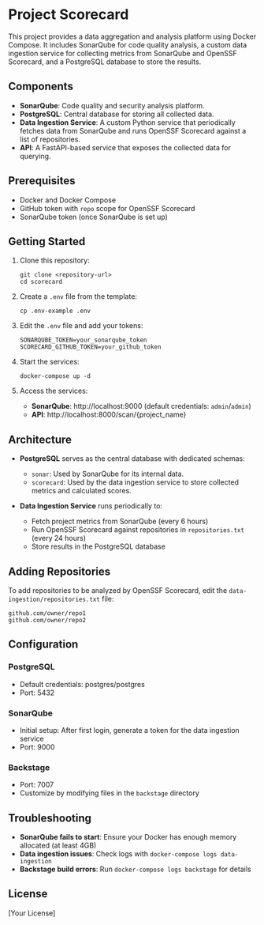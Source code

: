 # Project Scorecard

This project provides a data aggregation and analysis platform using Docker Compose. It includes SonarQube for code quality analysis, a custom data ingestion service for collecting metrics from SonarQube and OpenSSF Scorecard, and a PostgreSQL database to store the results.

## Components

- **SonarQube**: Code quality and security analysis platform.
- **PostgreSQL**: Central database for storing all collected data.
- **Data Ingestion Service**: A custom Python service that periodically fetches data from SonarQube and runs OpenSSF Scorecard against a list of repositories.
- **API**: A FastAPI-based service that exposes the collected data for querying.

## Prerequisites

- Docker and Docker Compose
- GitHub token with `repo` scope for OpenSSF Scorecard
- SonarQube token (once SonarQube is set up)

## Getting Started

1. Clone this repository:
   ```
   git clone <repository-url>
   cd scorecard
   ```

2. Create a `.env` file from the template:
   ```
   cp .env-example .env
   ```

3. Edit the `.env` file and add your tokens:
   ```
   SONARQUBE_TOKEN=your_sonarqube_token
   SCORECARD_GITHUB_TOKEN=your_github_token
   ```

4. Start the services:
   ```
   docker-compose up -d
   ```

5. Access the services:
   - **SonarQube**: http://localhost:9000 (default credentials: `admin`/`admin`)
   - **API**: http://localhost:8000/scan/{project_name}

## Architecture

- **PostgreSQL** serves as the central database with dedicated schemas:
  - `sonar`: Used by SonarQube for its internal data.
  - `scorecard`: Used by the data ingestion service to store collected metrics and calculated scores.

- **Data Ingestion Service** runs periodically to:
  - Fetch project metrics from SonarQube (every 6 hours)
  - Run OpenSSF Scorecard against repositories in `repositories.txt` (every 24 hours)
  - Store results in the PostgreSQL database

## Adding Repositories

To add repositories to be analyzed by OpenSSF Scorecard, edit the `data-ingestion/repositories.txt` file:

```
github.com/owner/repo1
github.com/owner/repo2
```

## Configuration

### PostgreSQL
- Default credentials: postgres/postgres
- Port: 5432

### SonarQube
- Initial setup: After first login, generate a token for the data ingestion service
- Port: 9000

### Backstage
- Port: 7007
- Customize by modifying files in the `backstage` directory

## Troubleshooting

- **SonarQube fails to start**: Ensure your Docker has enough memory allocated (at least 4GB)
- **Data ingestion issues**: Check logs with `docker-compose logs data-ingestion`
- **Backstage build errors**: Run `docker-compose logs backstage` for details

## License

[Your License]
